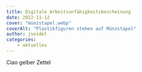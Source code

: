 ```yaml
---
title: Digitale Arbeitsunfähigkeitsbescheinung
date: 2022-11-12
cover: "münzstapel.webp"
coverAlt: "Plastikfiguren stehen auf Münzstapel"
author: jseidel
categories:
    - aktuelles
---
```


Ciao gelber Zettel

